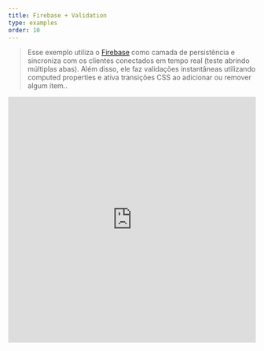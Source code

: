 ```yaml
---
title: Firebase + Validation
type: examples
order: 10
---
```


> Esse exemplo utiliza o [Firebase](https://firebase.google.com/) como camada de persistência e sincroniza com os clientes conectados em tempo real (teste abrindo múltiplas abas). Além disso, ele faz validações instantâneas utilizando computed properties e ativa transições CSS ao adicionar ou remover algum item..

<iframe width="100%" height="500" src="https://jsfiddle.net/chrisvfritz/pyLbpzzx/embedded/result,html,js,css" allowfullscreen="allowfullscreen" frameborder="0"></iframe>

